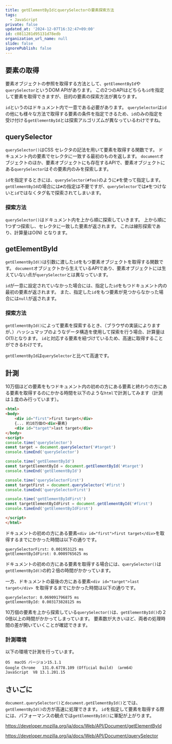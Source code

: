```yaml
---
title: getElementByIdとquerySelectorの要素探索方法
tags:
  - JavaScript
private: false
updated_at: '2024-12-07T16:32:47+09:00'
id: c0811281d95131d78edb
organization_url_name: null
slide: false
ignorePublish: false
---
```

## 要素の取得
要素オブジェクトの参照を取得する方法として、`getElementById`や`querySelector`というDOM APIがあります。
この2つのAPIはどちらも`id`を指定して要素を取得できますが、目的の要素の探索方法が異なります。

`id`というのはドキュメント内で一意である必要があります。
`querySelector`は`id`の他にも様々な方法で取得する要素の条件を指定できるため、`id`のみの指定を受け付ける`getElementById`とは探索アルゴリズムが異なっているわけですね。

## querySelector
`querySelector()`はCSS セレクタの記法を用いて要素を取得する関数です。
ドキュメント内の要素でセレクタに一致する最初のものを返します。
`document`オブジェクトのほか、要素オブジェクトにも存在するAPIで、要素オブジェクトにある`querySelector`はその要素内のみを探索します。

`id`を指定するときには、`querySelector(#foo)`のように`#`を使って指定します。
`getElementById`の場合には`#`の指定は不要ですが、`querySelector`では`#`をつけないと`id`ではなくタグ名で探索されてしまいます。

### 探索方法
`querySelector()`はドキュメント内を上から順に探索していきます。
上から順に1つずつ探索し、セレクタに一致した要素が返されます。
これは線形探索であり、計算量はO(N) となります。

## getElementById
`getElementById()`は引数に渡した`id`をもつ要素オブジェクトを取得する関数です。
`document`オブジェクトから生えているAPIであり、要素オブジェクトには生えていない点が`querySelector`とは異なっています。

`id`が一意に設定されていなかった場合には、指定した`id`をもつドキュメント内の最初の要素が返されます。
また、指定した`id`をもつ要素が見つからなかった場合には`null`が返されます。

### 探索方法
`getElementById()`によって要素を探索するとき、（ブラウザの実装によりますが、）ハッシュマップのようなデータ構造を使用して探索を行う場合、計算量はO(1)となります。
`id`と対応する要素を紐づけているため、高速に取得することができるわけです。

`getElementById`は`querySelector`と比べて高速です。

## 計測
10万個ほどの要素をもつドキュメント内の初めの方にある要素と終わりの方にある要素を取得するのにかかる時間を以下のような`html`で計測してみます（計測は１度のみ行っています）。

```html
<html>
<body>
    <div id="first">first target</div>
    {... 約10万個の<div>要素}
    <div id="target">last target</div> 
</body>
<script>
console.time('querySelector')
const target = document.querySelector('#target')
console.timeEnd('querySelector')

console.time('getElementById')
const targetElementById = document.getElementById('#target')
console.timeEnd('getElementById')

console.time('querySelectorFirst')
const targetFirst = document.querySelector('#first')
console.timeEnd('querySelectorFirst')

console.time('getElementByIdFirst')
const targetElementByIdFirst = document.getElementById('#first')
console.timeEnd('getElementByIdFirst')

</script>
</html>
```

ドキュメントの初めの方にある要素`<div id="first">first target</div>`を取得するまでにかかった時間は以下の通りです。

```
querySelectorFirst: 0.001953125 ms
getElementByIdFirst: 0.0009765625 ms
```
ドキュメントの初めの方にある要素を取得する場合には、`querySelector()`は`getElementById()`の約２倍の時間がかかっています。


一方、ドキュメントの最後の方にある要素`<div id="target">last target</div> `を取得するまでにかかった時間は以下の通りです。
```
querySelector: 0.069091796875 ms
getElementById: 0.003173828125 ms
```
10万個の要素を上から探索している`querySelector()`は、`getElementById()`の２0倍以上の時間がかかってしまっています。
要素数が大きいほど、両者の処理時間の差が開いていくことが確認できます。

### 計測環境
以下の環境で計測を行っています。
```
OS	macOS バージョン15.1.1
Google Chrome	131.0.6778.109 (Official Build) （arm64） 
JavaScript	V8 13.1.201.15
```

## さいごに
`document.querySelector()`と`document.getElementById()`とでは、`getElementById()`の方が高速に処理できます。
`id`を指定して要素を取得する際には、パフォーマンスの観点では`getElementById()`に軍配が上がります。

https://developer.mozilla.org/ja/docs/Web/API/Document/getElementById

https://developer.mozilla.org/ja/docs/Web/API/Document/querySelector
